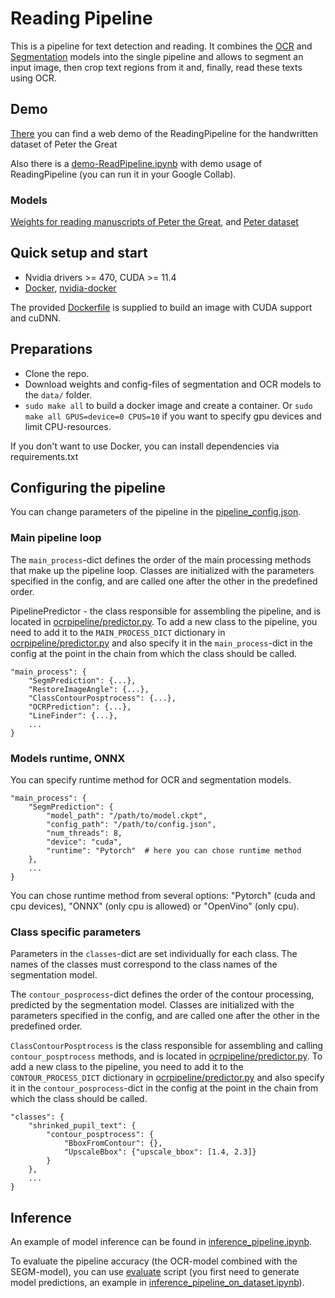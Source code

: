 # Reading Pipeline

This is a pipeline for text detection and reading. It combines the [OCR](https://github.com/ai-forever/OCR-model) and [Segmentation](https://github.com/ai-forever/SEGM-model) models into the single pipeline and allows to segment an input image, then crop text regions from it and, finally, read these texts using OCR.

## Demo

[There](https://huggingface.co/spaces/sberbank-ai/PeterRecognition) you can find a web demo of the ReadingPipeline for the handwritten dataset of Peter the Great

Also there is a [demo-ReadPipeline.ipynb](scripts/demo-ReadPipeline.ipynb) with demo usage of ReadingPipeline (you can run it in your Google Collab).

### Models

[Weights for reading manuscripts of Peter the Great](https://huggingface.co/sberbank-ai/ReadingPipeline-Peter), and [Peter dataset](https://huggingface.co/datasets/sberbank-ai/Peter)

## Quick setup and start

- Nvidia drivers >= 470, CUDA >= 11.4
- [Docker](https://docs.docker.com/engine/install/ubuntu/), [nvidia-docker](https://github.com/NVIDIA/nvidia-docker)

The provided [Dockerfile](Dockerfile) is supplied to build an image with CUDA support and cuDNN.

## Preparations

- Clone the repo.
- Download weights and config-files of segmentation and OCR models to the `data/` folder.
- `sudo make all` to build a docker image and create a container.
   Or `sudo make all GPUS=device=0 CPUS=10` if you want to specify gpu devices and limit CPU-resources.

If you don't want to use Docker, you can install dependencies via requirements.txt

## Configuring the pipeline

You can change parameters of the pipeline in the [pipeline_config.json](scripts/pipeline_config.json).

### Main pipeline loop

The `main_process`-dict defines the order of the main processing methods that make up the pipeline loop. Classes are initialized with the parameters specified in the config, and are called one after the other in the predefined order.

PipelinePredictor - the class responsible for assembling the pipeline, and is located in [ocrpipeline/predictor.py](ocrpipeline/predictor.py). To add a new class to the pipeline, you need to add it to the `MAIN_PROCESS_DICT` dictionary in [ocrpipeline/predictor.py](ocrpipeline/predictor.py) and also specify it in the `main_process`-dict in the config at the point in the chain from which the class should be called.

```
"main_process": {
    "SegmPrediction": {...},
    "RestoreImageAngle": {...},
    "ClassContourPosptrocess": {...},
    "OCRPrediction": {...},
    "LineFinder": {...},
    ...
}
```

### Models runtime, ONNX

You can specify runtime method for OCR and segmentation models.

```
"main_process": {
    "SegmPrediction": {
        "model_path": "/path/to/model.ckpt",
        "config_path": "/path/to/config.json",
        "num_threads": 8,
        "device": "cuda",
        "runtime": "Pytorch"  # here you can chose runtime method
    },
    ...
}
```

You can chose runtime method from several options: "Pytorch" (cuda and cpu devices), "ONNX" (only cpu is allowed) or "OpenVino" (only cpu).

### Class specific parameters

Parameters in the `classes`-dict are set individually for each class. The names of the classes must correspond to the class names of the segmentation model.

The `contour_posprocess`-dict defines the order of the contour processing, predicted by the segmentation model. Classes are initialized with the parameters specified in the config, and are called one after the other in the predefined order.

`ClassContourPosptrocess` is the class responsible for assembling and calling `contour_posptrocess` methods, and is located in [ocrpipeline/predictor.py](ocrpipeline/predictor.py). To add a new class to the pipeline, you need to add it to the `CONTOUR_PROCESS_DICT` dictionary in [ocrpipeline/predictor.py](ocrpipeline/predictor.py) and also specify it in the `contour_posprocess`-dict in the config at the point in the chain from which the class should be called.

```
"classes": {
    "shrinked_pupil_text": {
        "contour_posptrocess": {
            "BboxFromContour": {},
            "UpscaleBbox": {"upscale_bbox": [1.4, 2.3]}
        }
    },
	...
}
```

## Inference

An example of model inference can be found in [inference_pipeline.ipynb](scripts/inference_pipeline.ipynb).

To evaluate the pipeline accuracy (the OCR-model combined with the SEGM-model), you can use [evaluate](scripts/evaluate.py) script (you first need to generate model predictions, an example in [inference_pipeline_on_dataset.ipynb](scripts/inference_pipeline_on_dataset.ipynb)).

